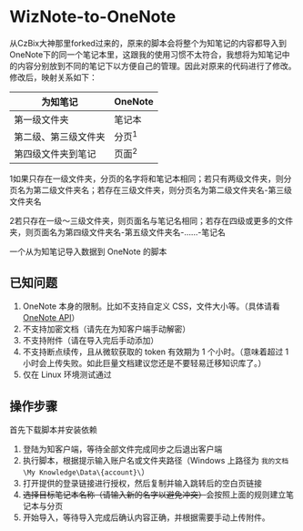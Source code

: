 # WizNote-to-OneNote
从CzBix大神那里forked过来的，原来的脚本会将整个为知笔记的内容都导入到OneNote下的同一个笔记本里，这跟我的使用习惯不太符合，我想将为知笔记中的内容分别放到不同的笔记下以方便自己的管理。因此对原来的代码进行了修改。修改后，映射关系如下： 

| 为知笔记             | OneNote          |
| -------------------- | ---------------- |
| 第一级文件夹         | 笔记本           |
| 第二级、第三级文件夹 | 分页<sup>1</sup> |
| 第四级文件夹到笔记   | 页面<sup>2</sup> |

1如果只存在一级文件夹，分页的名字将和笔记本相同；若只有两级文件夹，则分页名为第二级文件夹名；若存在三级文件夹，则分页名为第二级文件夹名-第三级文件夹名

2若只存在一级～三级文件夹，则页面名与笔记名相同；若存在四级或更多的文件夹，则页面名为第四级文件夹名-第五级文件夹名-……-笔记名

一个从为知笔记导入数据到 OneNote 的脚本

## 已知问题
1. OneNote 本身的限制。比如不支持自定义 CSS，文件大小等。（具体请看 [OneNote API](https://dev.onenote.com/docs)）
2. 不支持加密文档（请先在为知客户端手动解密）
3. 不支持附件（请在导入完后手动添加）
4. 不支持断点续传，且从微软获取的 token 有效期为 1 个小时。（意味着超过 1 小时会上传失败。如此巨量文档建议您还是不要轻易迁移知识库了。）
5. 仅在 Linux 环境测试通过

## 操作步骤
首先下载脚本并安装依赖

1. 登陆为知客户端，等待全部文件完成同步之后退出客户端
2. 执行脚本，根据提示输入账户名或文件夹路径（Windows 上路径为 `我的文档\My Knowledge\Data\{account}\`）
3. 打开提供的登录链接进行授权，然后复制并输入跳转后的空白页链接
4. ~~选择目标笔记本名称（请输入新的名字以避免冲突）~~会按照上面的规则建立笔记本与分页
5. 开始导入，等待导入完成后确认内容正确，并根据需要手动上传附件。
